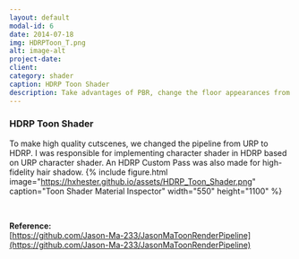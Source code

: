 ```yaml
---
layout: default
modal-id: 6
date: 2014-07-18
img: HDRPToon_T.png
alt: image-alt
project-date: 
client: 
category: shader
caption: HDRP Toon Shader
description: Take advantages of PBR, change the floor appearances from dry to wet, to water puddle with ripples.
---
```

### HDRP Toon Shader
To make high quality cutscenes, we changed the pipeline from URP to HDRP. I was responsible for implementing character shader in HDRP based on URP character shader.
An HDRP Custom Pass was also made for high-fidelity hair shadow.
{% include figure.html image="https://hxhester.github.io/assets/HDRP_Toon_Shader.png" caption="Toon Shader Material Inspector" width="550" height="1100" %}

&nbsp;

**Reference:**  
 [https://github.com/Jason-Ma-233/JasonMaToonRenderPipeline](https://github.com/Jason-Ma-233/JasonMaToonRenderPipeline)